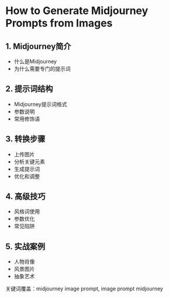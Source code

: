 # How to Generate Midjourney Prompts from Images

## 1. Midjourney简介
- 什么是Midjourney
- 为什么需要专门的提示词

## 2. 提示词结构
- Midjourney提示词格式
- 参数说明
- 常用修饰语

## 3. 转换步骤
- 上传图片
- 分析关键元素
- 生成提示词
- 优化和调整

## 4. 高级技巧
- 风格词使用
- 参数优化
- 常见陷阱

## 5. 实战案例
- 人物肖像
- 风景图片
- 抽象艺术

关键词覆盖：midjourney image prompt, image prompt midjourney 
